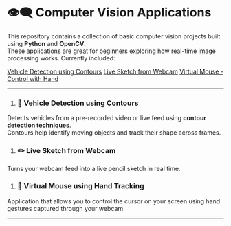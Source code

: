 # 👁️‍🗨️ Computer Vision Applications

This repository contains a collection of basic computer vision projects built using **Python** and **OpenCV**.  
These applications are great for beginners exploring how real-time image processing works.
Currently included:

[Vehicle Detection using Contours](#-vehicle-detection-using-contours)
[Live Sketch from Webcam](#️-live-sketch-from-webcam)
[Virtual Mouse - Control with Hand](#-virtual-mouse-using-hand-tracking)



-----

1. ### 🚗 **Vehicle Detection using Contours**
Detects vehicles from a pre-recorded video or live feed using **contour detection techniques**.  
Contours help identify moving objects and track their shape across frames.

1. ### ✏️ **Live Sketch from Webcam**
Turns your webcam feed into a live pencil sketch in real time.

1. ### 📸 **Virtual Mouse using Hand Tracking**
Application that allows you to control the cursor on your screen using hand gestures captured through your webcam

---


